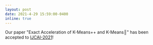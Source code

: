 ```yaml
---
layout: post
date: 2021-4-29 15:59:00-0400
inline: true
---
```

Our paper "Exact Acceleration of K-Means++ and K-Means║" has been accepted to [IJCAI-2021](https://ijcai-21.org/)!
